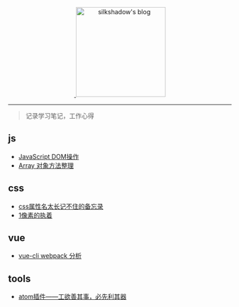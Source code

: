 <p align="center">
  <a href="https://github.com/wangyifen/blog">
  <img width="202" alt="silkshadow's blog" src="https://cloud.githubusercontent.com/assets/8046480/14981004/d3108ee0-115e-11e6-8f35-b4320b214947.png">
  </a>
</p>
<hr/>

> 记录学习笔记，工作心得




## js
- [JavaScript DOM操作](https://github.com/wangyifen/blog/issues/4)
- [Array 对象方法整理](https://github.com/wangyifen/blog/issues/5)

## css
- [css属性名太长记不住的备忘录](https://github.com/wangyifen/blog/issues/3)
- [1像素的执着](https://github.com/wangyifen/blog/issues/7)

## vue
- [vue-cli webpack 分析](https://github.com/wangyifen/blog/issues/6)

## tools
- [atom插件——工欲善其事，必先利其器](https://github.com/wangyifen/blog/issues/2)

